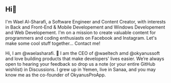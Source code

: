 ## Hi👋
I'm Wael Al-Sharafi, a Software Engineer and Content Creator, with interests in Back and Front-End & Mobile Developement and Windows Developement and Web Developement. I'm on a mission to create valuable content for programmers and coding enthusiasts on Facebook and Instagram. Let's make some cool stuff together... Contact me!

Hi, I am @waelasharafi. 👋 I am the CEO of @waeltech amd @okyanussoft and love building products that make developers' lives easier. We’re always open to hearing your feedback so drop us a note (or your entire GitHub wishlist) in Discussions. I grew up in Yemen, live in Sanaa, and you may know me as the co-founder of OkyanusProApp.  
<!--
**waelalsharafi/WaelAlSharafi** is a ✨ _special_ ✨ repository because its `README.md` (this file) appears on your GitHub profile.

Here are some ideas to get you started:

- 🔭 I’m currently working on ...
- 🌱 I’m currently learning ...
- 👯 I’m looking to collaborate on ...
- 🤔 I’m looking for help with ...
- 💬 Ask me about ...
- 📫 How to reach me: ...
- 😄 Pronouns: ...
- ⚡ Fun fact: ...
-->

